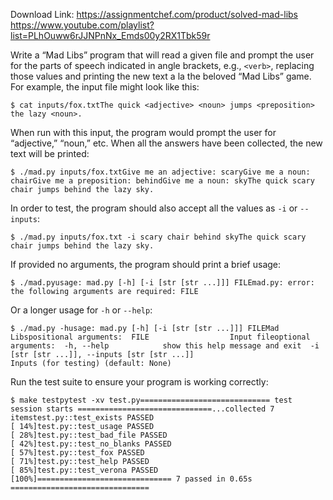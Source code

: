 Download Link: https://assignmentchef.com/product/solved-mad-libs
<br>
<a href="https://www.youtube.com/playlist?list=PLhOuww6rJJNPnNx_Emds00y2RX1Tbk59r" rel="nofollow">https://www.youtube.com/playlist?list=PLhOuww6rJJNPnNx_Emds00y2RX1Tbk59r</a>

Write a “Mad Libs” program that will read a given file and prompt the user for the parts of speech indicated in angle brackets, e.g., <code>&lt;verb&gt;</code>, replacing those values and printing the new text a la the beloved “Mad Libs” game. For example, the input file might look like this:

<pre><code>$ cat inputs/fox.txtThe quick &lt;adjective&gt; &lt;noun&gt; jumps &lt;preposition&gt; the lazy &lt;noun&gt;.</code></pre>

When run with this input, the program would prompt the user for “adjective,” “noun,” etc. When all the answers have been collected, the new text will be printed:

<pre><code>$ ./mad.py inputs/fox.txtGive me an adjective: scaryGive me a noun: chairGive me a preposition: behindGive me a noun: skyThe quick scary chair jumps behind the lazy sky.</code></pre>

In order to test, the program should also accept all the values as <code>-i</code> or <code>--inputs</code>:

<pre><code>$ ./mad.py inputs/fox.txt -i scary chair behind skyThe quick scary chair jumps behind the lazy sky.</code></pre>

If provided no arguments, the program should print a brief usage:

<pre><code>$ ./mad.pyusage: mad.py [-h] [-i [str [str ...]]] FILEmad.py: error: the following arguments are required: FILE</code></pre>

Or a longer usage for <code>-h</code> or <code>--help</code>:

<pre><code>$ ./mad.py -husage: mad.py [-h] [-i [str [str ...]]] FILEMad Libspositional arguments:  FILE                  Input fileoptional arguments:  -h, --help            show this help message and exit  -i [str [str ...]], --inputs [str [str ...]]                        Inputs (for testing) (default: None)</code></pre>

Run the test suite to ensure your program is working correctly:

<pre><code>$ make testpytest -xv test.py============================= test session starts ==============================...collected 7 itemstest.py::test_exists PASSED                                              [ 14%]test.py::test_usage PASSED                                               [ 28%]test.py::test_bad_file PASSED                                            [ 42%]test.py::test_no_blanks PASSED                                           [ 57%]test.py::test_fox PASSED                                                 [ 71%]test.py::test_help PASSED                                                [ 85%]test.py::test_verona PASSED                                              [100%]============================== 7 passed in 0.65s ===============================</code></pre>
